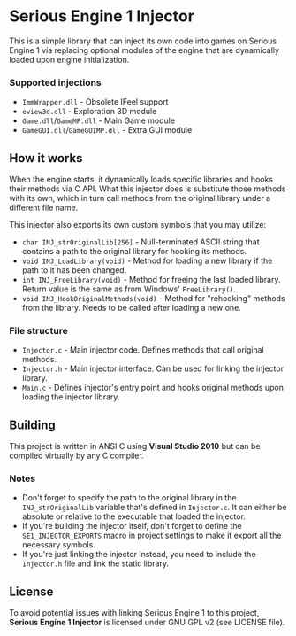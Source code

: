 # Serious Engine 1 Injector

This is a simple library that can inject its own code into games on Serious Engine 1 via replacing optional modules of the engine that are dynamically loaded upon engine initialization.

### Supported injections
- `ImmWrapper.dll` - Obsolete IFeel support
- `eview3d.dll` - Exploration 3D module
- `Game.dll`/`GameMP.dll` - Main Game module
- `GameGUI.dll`/`GameGUIMP.dll` - Extra GUI module

## How it works

When the engine starts, it dynamically loads specific libraries and hooks their methods via C API. What this injector does is substitute those methods with its own, which in turn call methods from the original library under a different file name.

This injector also exports its own custom symbols that you may utilize:
- `char INJ_strOriginalLib[256]` - Null-terminated ASCII string that contains a path to the original library for hooking its methods.
- `void INJ_LoadLibrary(void)` - Method for loading a new library if the path to it has been changed.
- `int INJ_FreeLibrary(void)` - Method for freeing the last loaded library. Return value is the same as from Windows' `FreeLibrary()`.
- `void INJ_HookOriginalMethods(void)` - Method for "rehooking" methods from the library. Needs to be called after loading a new one.

### File structure
- `Injector.c` - Main injector code. Defines methods that call original methods.
- `Injector.h` - Main injector interface. Can be used for linking the injector library.
- `Main.c` - Defines injector's entry point and hooks original methods upon loading the injector library.

## Building

This project is written in ANSI C using **Visual Studio 2010** but can be compiled virtually by any C compiler.

### Notes
- Don't forget to specify the path to the original library in the `INJ_strOriginalLib` variable that's defined in `Injector.c`. It can either be absolute or relative to the executable that loaded the injector.
- If you're building the injector itself, don't forget to define the `SE1_INJECTOR_EXPORTS` macro in project settings to make it export all the necessary symbols.
- If you're just linking the injector instead, you need to include the `Injector.h` file and link the static library.

## License

To avoid potential issues with linking Serious Engine 1 to this project, **Serious Engine 1 Injector** is licensed under GNU GPL v2 (see LICENSE file).
